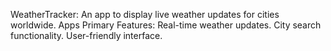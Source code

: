 WeatherTracker: An app to display live weather updates for cities worldwide.
Apps Primary Features:
Real-time weather updates.
City search functionality.
User-friendly interface.
